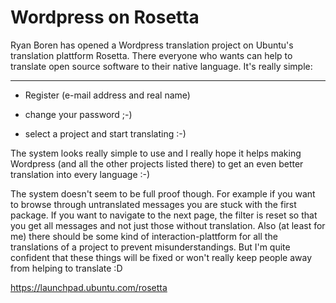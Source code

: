 # Wordpress on Rosetta

Ryan Boren has opened a Wordpress translation project on Ubuntu's translation plattform Rosetta. There everyone who wants can help to translate open source software to their native language. It's really simple: 

-------------------------------

* Register (e-mail address and real name)

* change your password ;-)

* select a project and start translating :-)



The system looks really simple to use and I really hope it helps making Wordpress (and all the other projects listed there) to get an even better translation into every language :-)



The system doesn't seem to be full proof though. For example if you want to browse through untranslated messages you are stuck with the first package. If you want to navigate to the next page, the filter is reset so that you get all messages and not just those without translation. Also (at least for me) there should be some kind of interaction-plattform for all the translations of a project to prevent misunderstandings. But I'm quite confident that these things will be fixed or won't really keep people away from helping to translate :D



<https://launchpad.ubuntu.com/rosetta>